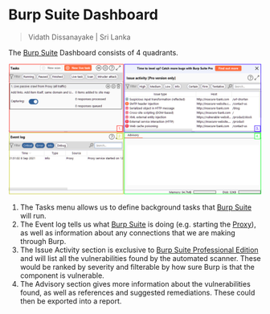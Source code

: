 # Burp Suite Dashboard

> Vidath Dissanayake | Sri Lanka

The [Burp Suite](../../Burp%20Suite.md) Dashboard consists of 4 quadrants. 

![quadrants](assets/images/quadrants.png)

1.  The Tasks menu allows us to define background tasks that [Burp Suite](../../Burp%20Suite.md) will run.
2.  The Event log tells us what [Burp Suite](../../Burp%20Suite.md) is doing (e.g. starting the [Proxy](../proxy/Proxy.md)), as well as information about any connections that we are making through Burp.
3.  The Issue Activity section is exclusive to [Burp Suite Professional Edition](editions.md#Burp%20Suite%20Professional%20Edition) and will list all the vulnerabilities found by the automated scanner. These would be ranked by severity and filterable by how sure Burp is that the component is vulnerable.
4.  The Advisory section gives more information about the vulnerabilities found, as well as references and suggested remediations. These could then be exported into a report.
